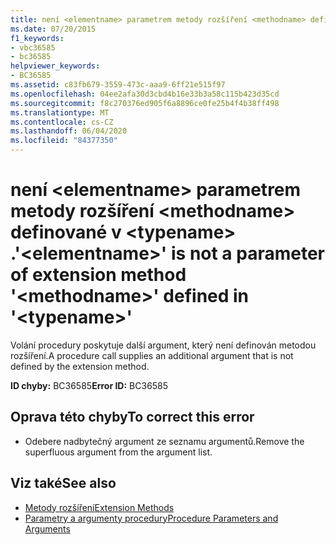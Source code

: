 ```yaml
---
title: není <elementname> parametrem metody rozšíření <methodname> definované v <typename> .
ms.date: 07/20/2015
f1_keywords:
- vbc36585
- bc36585
helpviewer_keywords:
- BC36585
ms.assetid: c83fb679-3559-473c-aaa9-6ff21e515f97
ms.openlocfilehash: 04ee2afa30d3cbd4b16e33b3a58c115b423d35cd
ms.sourcegitcommit: f8c270376ed905f6a8896ce0fe25b4f4b38ff498
ms.translationtype: MT
ms.contentlocale: cs-CZ
ms.lasthandoff: 06/04/2020
ms.locfileid: "84377350"
---
```

# <a name="elementname-is-not-a-parameter-of-extension-method-methodname-defined-in-typename"></a><span data-ttu-id="64c23-102">není \<elementname> parametrem metody rozšíření \<methodname> definované v \<typename> .</span><span class="sxs-lookup"><span data-stu-id="64c23-102">'\<elementname>' is not a parameter of extension method '\<methodname>' defined in '\<typename>'</span></span>
<span data-ttu-id="64c23-103">Volání procedury poskytuje další argument, který není definován metodou rozšíření.</span><span class="sxs-lookup"><span data-stu-id="64c23-103">A procedure call supplies an additional argument that is not defined by the extension method.</span></span>  
  
 <span data-ttu-id="64c23-104">**ID chyby:** BC36585</span><span class="sxs-lookup"><span data-stu-id="64c23-104">**Error ID:** BC36585</span></span>  
  
## <a name="to-correct-this-error"></a><span data-ttu-id="64c23-105">Oprava této chyby</span><span class="sxs-lookup"><span data-stu-id="64c23-105">To correct this error</span></span>  
  
- <span data-ttu-id="64c23-106">Odebere nadbytečný argument ze seznamu argumentů.</span><span class="sxs-lookup"><span data-stu-id="64c23-106">Remove the superfluous argument from the argument list.</span></span>  
  
## <a name="see-also"></a><span data-ttu-id="64c23-107">Viz také</span><span class="sxs-lookup"><span data-stu-id="64c23-107">See also</span></span>

- [<span data-ttu-id="64c23-108">Metody rozšíření</span><span class="sxs-lookup"><span data-stu-id="64c23-108">Extension Methods</span></span>](../programming-guide/language-features/procedures/extension-methods.md)
- [<span data-ttu-id="64c23-109">Parametry a argumenty procedury</span><span class="sxs-lookup"><span data-stu-id="64c23-109">Procedure Parameters and Arguments</span></span>](../programming-guide/language-features/procedures/procedure-parameters-and-arguments.md)
